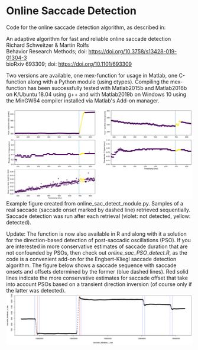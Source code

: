 # Online Saccade Detection

Code for the online saccade detection algorithm, as described in:

An adaptive algorithm for fast and reliable online saccade detection\
Richard Schweitzer & Martin Rolfs\
Behavior Research Methods; doi: https://doi.org/10.3758/s13428-019-01304-3 \
bioRxiv 693309; doi: https://doi.org/10.1101/693309 

Two versions are available, one mex-function for usage in Matlab, one C-function along with a Python module (using ctypes). Compiling the mex-function has been successfully tested with Matlab2015b and Matlab2016b on K/Ubuntu 18.04 using g++ and with Matlab2019b on Windows 10 using the MinGW64 compiler installed via Matlab's Add-on manager. 

![real_saccade_simulation_1.png](https://raw.githubusercontent.com/richardschweitzer/OnlineSaccadeDetection/master/python/real_saccade_simulation_1.png)
Example figure created from online_sac_detect_module.py. Samples of a real saccade (saccade onset marked by dashed line) retrieved sequentially. Saccade detection was run after each retrieval (violet: not detected, yellow: detected). 

Update: The function is now also available in R and along with it a solution for the direction-based detection of post-saccadic oscillations (PSO). If you are interested in more conservative estimates of saccade duration that are not confounded by PSOs, then check out *online_sac_PSO_detect.R*, as the code is a convenient add-on for the Engbert-Kliegl saccade detection algorithm. The figure below shows a saccade sequence with saccade onsets and offsets determined by the former (blue dashed lines). Red solid lines indicate the more conservative estimates for saccade offset that take into account PSOs based on a transient direction inversion (of course only if the latter was detected).
![saccade_data_result.png](https://raw.githubusercontent.com/richardschweitzer/OnlineSaccadeDetection/master/R/saccade_data_result.png)
